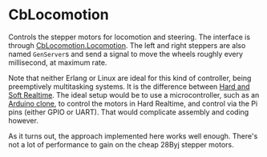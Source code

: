 # CbLocomotion

Controls the stepper motors for locomotion and steering. The interface is through [CbLocomotion.Locomotion](lib/cb_locomotion/locomotion.ex). The left and right steppers are also named `GenServer`s and send a signal to move the wheels roughly every millisecond, at maximum rate.

Note that neither Erlang or Linux are ideal for this kind of controller, being preemptively multitasking systems. It is the difference between [Hard and Soft Realtime](https://en.wikipedia.org/wiki/Real-time_computing#Criteria_for_real-time_computing). The ideal setup would be to use a microcontroller, such as an [Arduino clone](https://leanpub.com/makingtheshrimp/read), to control the motors in Hard Realtime, and control via the Pi pins (either GPIO or UART). That would complicate assembly and coding however.

As it turns out, the approach implemented here works well enough. There's not a lot of performance to gain on the cheap 28Byj stepper motors.
